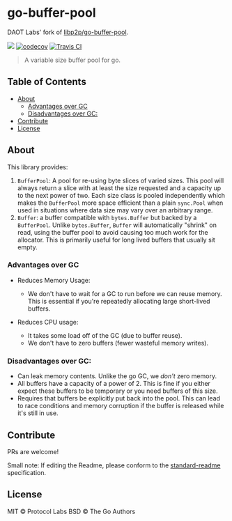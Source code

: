 go-buffer-pool
==================

DAOT Labs' fork of [libp2p/go-buffer-pool](https://github.com/libp2p/go-buffer-pool).

[![](https://img.shields.io/badge/made%20by-Protocol%20Labs-blue.svg?style=flat-square)](https://protocol.ai)
[![codecov](https://codecov.io/gh/daotl/go-buffer-pool/branch/master/graph/badge.svg)](https://codecov.io/gh/daotl/go-buffer-pool)
[![Travis CI](https://travis-ci.org/daotl/go-buffer-pool.svg?branch=master)](https://travis-ci.org/daotl/go-buffer-pool)

> A variable size buffer pool for go.

## Table of Contents

- [About](#about)
    - [Advantages over GC](#advantages-over-gc)
    - [Disadvantages over GC:](#disadvantages-over-gc)
- [Contribute](#contribute)
- [License](#license)

## About

This library provides:

1. `BufferPool`: A pool for re-using byte slices of varied sizes. This pool will always return a slice with at least the size requested and a capacity up to the next power of two. Each size class is pooled independently which makes the `BufferPool` more space efficient than a plain `sync.Pool` when used in situations where data size may vary over an arbitrary range. 
2. `Buffer`: a buffer compatible with `bytes.Buffer` but backed by a `BufferPool`. Unlike `bytes.Buffer`, `Buffer` will automatically "shrink" on read, using the buffer pool to avoid causing too much work for the allocator. This is primarily useful for long lived buffers that usually sit empty.

### Advantages over GC

* Reduces Memory Usage:
  * We don't have to wait for a GC to run before we can reuse memory. This is essential if you're repeatedly allocating large short-lived buffers.

* Reduces CPU usage:
  * It takes some load off of the GC (due to buffer reuse).
  * We don't have to zero buffers (fewer wasteful memory writes).

### Disadvantages over GC:

* Can leak memory contents. Unlike the go GC, we *don't* zero memory.
* All buffers have a capacity of a power of 2. This is fine if you either expect these buffers to be temporary or you need buffers of this size.
* Requires that buffers be explicitly put back into the pool. This can lead to race conditions and memory corruption if the buffer is released while it's still in use.

## Contribute

PRs are welcome!

Small note: If editing the Readme, please conform to the [standard-readme](https://github.com/RichardLitt/standard-readme) specification.

## License

MIT © Protocol Labs
BSD © The Go Authors
